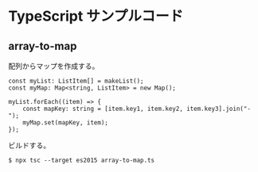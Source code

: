 # TypeScript サンプルコード

## array-to-map
配列からマップを作成する。
```
const myList: ListItem[] = makeList();
const myMap: Map<string, ListItem> = new Map();

myList.forEach((item) => {
    const mapKey: string = [item.key1, item.key2, item.key3].join("-");
    myMap.set(mapKey, item);
});
```
ビルドする。
```
$ npx tsc --target es2015 array-to-map.ts
```
